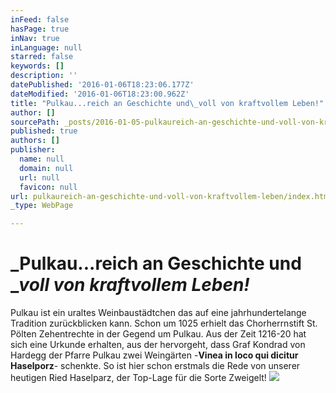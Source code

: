 ```yaml
---
inFeed: false
hasPage: true
inNav: true
inLanguage: null
starred: false
keywords: []
description: ''
datePublished: '2016-01-06T18:23:06.177Z'
dateModified: '2016-01-06T18:23:00.962Z'
title: "Pulkau...reich an Geschichte und\_voll von kraftvollem Leben!"
author: []
sourcePath: _posts/2016-01-05-pulkaureich-an-geschichte-und-voll-von-kraftvollem-leben.md
published: true
authors: []
publisher:
  name: null
  domain: null
  url: null
  favicon: null
url: pulkaureich-an-geschichte-und-voll-von-kraftvollem-leben/index.html
_type: WebPage

---
```

# _Pulkau...reich an Geschichte und __voll von kraftvollem Leben!_

Pulkau ist ein uraltes Weinbaustädtchen das auf eine jahrhundertelange Tradition zurückblicken kann. Schon um 1025 erhielt das Chorherrnstift St. Pölten Zehentrechte in der Gegend um Pulkau. Aus der Zeit 1216-20 hat sich eine Urkunde erhalten, aus der hervorgeht, dass Graf Kondrad von Hardegg der Pfarre Pulkau zwei Weingärten -**Vinea in loco qui dicitur Haselporz**- schenkte. So ist hier schon erstmals die Rede von unserer heutigen Ried Haselparz, der Top-Lage für die Sorte Zweigelt!
![](https://the-grid-user-content.s3-us-west-2.amazonaws.com/7fe4b557-3153-469a-a9c9-fde810a2f590.JPG)